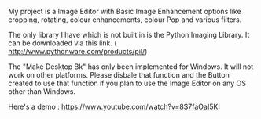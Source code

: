 My project is a  Image Editor with Basic Image Enhancement options like cropping, rotating, 
colour enhancements, colour Pop and various filters.

The only library I have  which is not built in is the Python Imaging Library.
It can be downloaded via this link.
( http://www.pythonware.com/products/pil/)

The "Make Desktop Bk" has only been implemented for Windows. It will not work on other platforms.
Please disbale that function and the Button created to use that function if you plan to use
the Image Editor on any OS other than Windows.

Here's a demo : https://www.youtube.com/watch?v=8S7faOaI5KI
